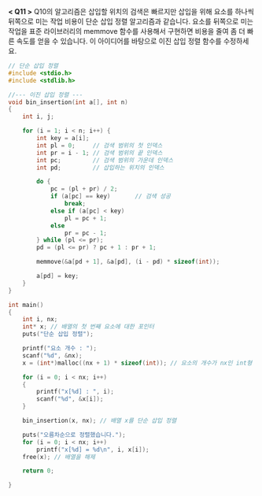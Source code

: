 **< Q11 >** Q10의 알고리즘은 삽입할 위치의 검색은 빠르지만 삽입을 위해 요소를 하나씩 뒤쪽으로 미는 작업 비용이 단순 삽입 정렬 알고리즘과 같습니다. 
요소를 뒤쪽으로 미는 작업을 표준 라이브러리의 memmove 함수를 사용해서 구현하면 비용을 줄여 좀 더 빠른 속도를 얻을 수 있습니다. 이 아이디어를 바탕으로 이진 삽입 정렬 함수를 
수정하세요.

```C
// 단순 삽입 정렬
#include <stdio.h>
#include <stdlib.h>

//--- 이진 삽입 정렬 ---
void bin_insertion(int a[], int n)
{
	int i, j;

	for (i = 1; i < n; i++) {
		int key = a[i];
		int pl = 0;		// 검색 범위의 첫 인덱스 
		int pr = i - 1;	// 검색 범위의 끝 인덱스 
		int pc;			// 검색 범위의 가운데 인덱스 
		int pd;			// 삽입하는 위치의 인덱스 

		do {
			pc = (pl + pr) / 2;
			if (a[pc] == key)		// 검색 성공 
				break;
			else if (a[pc] < key)
				pl = pc + 1;
			else
				pr = pc - 1;
		} while (pl <= pr);
		pd = (pl <= pr) ? pc + 1 : pr + 1;

		memmove(&a[pd + 1], &a[pd], (i - pd) * sizeof(int));

		a[pd] = key;
	}
}

int main()
{
	int i, nx;
	int* x; // 배열의 첫 번째 요소에 대한 포인터
	puts("단순 삽입 정렬");

	printf("요소 개수 : ");
	scanf("%d", &nx);
	x = (int*)malloc((nx + 1) * sizeof(int)); // 요소의 개수가 nx인 int형 배열을 생성

	for (i = 0; i < nx; i++)
	{
		printf("x[%d] : ", i);
		scanf("%d", &x[i]);
	}

	bin_insertion(x, nx); // 배열 x를 단순 삽입 정렬

	puts("오름차순으로 정렬했습니다.");
	for (i = 0; i < nx; i++)
		printf("x[%d] = %d\n", i, x[i]);
	free(x); // 배열을 해제

	return 0;

}
```
